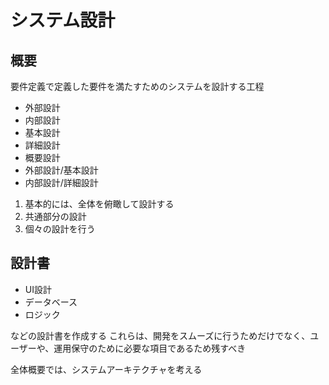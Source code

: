 # システム設計

## 概要

要件定義で定義した要件を満たすためのシステムを設計する工程

* 外部設計
* 内部設計
* 基本設計
* 詳細設計
* 概要設計
* 外部設計/基本設計
* 内部設計/詳細設計

1. 基本的には、全体を俯瞰して設計する
2. 共通部分の設計
3. 個々の設計を行う

## 設計書

* UI設計
* データベース
* ロジック

などの設計書を作成する
これらは、開発をスムーズに行うためだけでなく、ユーザーや、運用保守のために必要な項目であるため残すべき


全体概要では、システムアーキテクチャを考える
